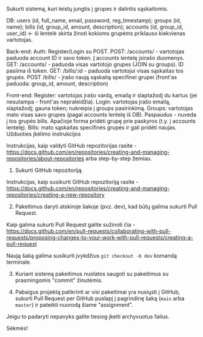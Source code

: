 Sukurti sistemą, kuri leistų jungtis į grupes ir dalintis sąskaitomis.

DB:
users (id, full_name, email, password, reg_timestamp);
groups (id, name);
bills (id, group_id, amount, description);
accounts (id, group_id, user_id) <- ši lentelė skirta žinoti kokioms grupėms priklauso kiekvienas vartotojas.

Back-end:
Auth: Register/Login su POST.
POST: /accounts/ - vartotojas paduoda account ID ir savo token. Į accounts lentelę įsirašo duomenys.
GET: /accounts/ - paduoda visas vartotojo grupes (JOIN su groups). ID pasiima iš token.
GET: /bills/:id - paduoda vartotojui visas sąskaitas tos grupės.
POST /bills/ - įrašo naują sąskaitą specifinei grupei (front'as paduoda: group_id, amount, description)

Front-end:
Register: vartotojas įrašo vardą, emailą ir slaptažodį du kartus (jei nesutampa - front'as nepraleidžia).
Login: vartotojas įrašo emailą, slaptažodį; gauna token; nukreipia į groups pasirinkimą.
Groups: vartotojas mato visas savo grupes (pagal accounts lentelę iš DB). Paspaudus - nuveda į tos grupės bills. Apačioje forma pridėti grupę prie paskyros (t.y. į accounts lentelę).
Bills: mato sąskaitas specifinės grupės ir gali pridėti naujas.
Užduoties įkėlimo instrukcijos

Instrukcijas, kaip valdyti GitHub repozitorijas rasite - https://docs.github.com/en/repositories/creating-and-managing-repositories/about-repositories arba step-by-step žemiau.

1. Sukurti GitHub repozitoriją.

Instrukcijas, kaip susikurti GitHub repozitoriją rasite - https://docs.github.com/en/repositories/creating-and-managing-repositories/creating-a-new-repository

2. Pakeitimus daryti atskiroje šakoje (pvz. dev), kad būtų galima sukurti Pull Request.

Kaip galima sukurti Pull Request galite sužinoti čia - https://docs.github.com/en/pull-requests/collaborating-with-pull-requests/proposing-changes-to-your-work-with-pull-requests/creating-a-pull-request

Naują šaką galima susikurti įvykdžius `git checkout -b dev` komandą terminale.

3. Kuriant sistemą pakeitimus nuolatos saugoti su pakeitimus su prasmingomis "commit" žinutėmis.

4. Pabaigus projektą patikrinti ar visi pakeitimai yra nusiųsti į GitHub, sukurti Pull Request per GitHub puslapį į pagrindinę šaką (`main` arba `master`) ir pateikti nuorodą šiame "assignment".

Jeigu to padaryti nepavyks galite tiesiog įkelti archyvuotus failus.

Sėkmės!
